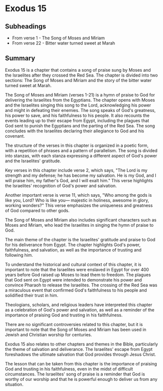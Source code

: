 # Exodus 15

## Subheadings

* From verse 1 - The Song of Moses and Miriam
* From verse 22 - Bitter water turned sweet at Marah

## Summary

Exodus 15 is a chapter that contains a song of praise sung by Moses and the Israelites after they crossed the Red Sea. The chapter is divided into two sections: The Song of Moses and Miriam and the story of the bitter water turned sweet at Marah.

The Song of Moses and Miriam (verses 1-21) is a hymn of praise to God for delivering the Israelites from the Egyptians. The chapter opens with Moses and the Israelites singing this song to the Lord, acknowledging his power and might in defeating their enemies. The song speaks of God's greatness, his power to save, and his faithfulness to his people. It also recounts the events leading up to their escape from Egypt, including the plagues that God sent to punish the Egyptians and the parting of the Red Sea. The song concludes with the Israelites declaring their allegiance to God and his covenant.

The structure of the verses in this chapter is organized in a poetic form, with a repetition of phrases and a pattern of parallelism. The song is divided into stanzas, with each stanza expressing a different aspect of God's power and the Israelites' gratitude.

Key verses in this chapter include verse 2, which says, "The Lord is my strength and my defense; he has become my salvation. He is my God, and I will praise him, my father's God, and I will exalt him." This verse highlights the Israelites' recognition of God's power and salvation.

Another important verse is verse 11, which says, "Who among the gods is like you, Lord? Who is like you— majestic in holiness, awesome in glory, working wonders?" This verse emphasizes the uniqueness and greatness of God compared to other gods.

The Song of Moses and Miriam also includes significant characters such as Moses and Miriam, who lead the Israelites in singing the hymn of praise to God.

The main theme of the chapter is the Israelites' gratitude and praise to God for his deliverance from Egypt. The chapter highlights God's power, faithfulness, and salvation, as well as the importance of trusting and following him.

To understand the historical and cultural context of this chapter, it is important to note that the Israelites were enslaved in Egypt for over 400 years before God raised up Moses to lead them to freedom. The plagues that God sent on Egypt were intended to demonstrate his power and convince Pharaoh to release the Israelites. The crossing of the Red Sea was a miraculous event that confirmed God's faithfulness to his people and solidified their trust in him.

Theologians, scholars, and religious leaders have interpreted this chapter as a celebration of God's power and salvation, as well as a reminder of the importance of praising God and trusting in his faithfulness.

There are no significant controversies related to this chapter, but it is important to note that the Song of Moses and Miriam has been used in Jewish and Christian worship for centuries.

Exodus 15 also relates to other chapters and themes in the Bible, particularly the theme of salvation and deliverance. The Israelites' escape from Egypt foreshadows the ultimate salvation that God provides through Jesus Christ.

The lesson that can be taken from this chapter is the importance of praising God and trusting in his faithfulness, even in the midst of difficult circumstances. The Israelites' song of praise is a reminder that God is worthy of our worship and that he is powerful enough to deliver us from any situation.